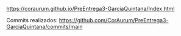 https://coraurum.github.io/PreEntrega3-GarciaQuintana/Index.html

Commits realizados: https://github.com/CorAurum/PreEntrega3-GarciaQuintana/commits/main
